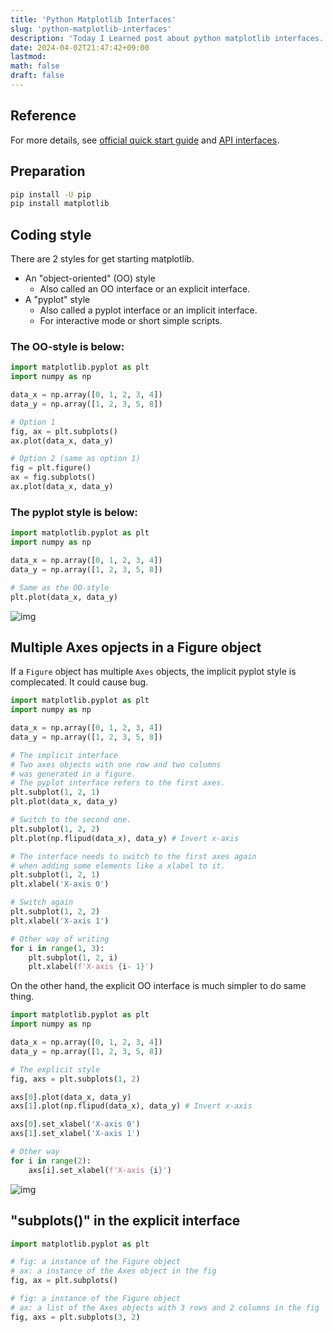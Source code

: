```yaml
---
title: 'Python Matplotlib Interfaces'
slug: 'python-matplotlib-interfaces'
description: 'Today I Learned post about python matplotlib interfaces.'
date: 2024-04-02T21:47:42+09:00
lastmod: 
math: false
draft: false
---
```


## Reference

For more details, see [official quick start guide](https://matplotlib.org/stable/users/explain/quick_start.html) and [API interfaces](https://matplotlib.org/stable/users/explain/figure/api_interfaces.html).

## Preparation

```bash
pip install -U pip
pip install matplotlib
```

## Coding style

There are 2 styles for get starting matplotlib.

* An "object-oriented" (OO) style
  * Also called an OO interface or an explicit interface.
* A "pyplot" style
  * Also called a pyplot interface or an implicit interface.
  * For interactive mode or short simple scripts.

### The OO-style is below:

```python
import matplotlib.pyplot as plt
import numpy as np

data_x = np.array([0, 1, 2, 3, 4])
data_y = np.array([1, 2, 3, 5, 8])

# Option 1
fig, ax = plt.subplots()
ax.plot(data_x, data_y)

# Option 2 (same as option 1)
fig = plt.figure()
ax = fig.subplots()
ax.plot(data_x, data_y)
```

### The pyplot style is below:

```python
import matplotlib.pyplot as plt
import numpy as np

data_x = np.array([0, 1, 2, 3, 4])
data_y = np.array([1, 2, 3, 5, 8])

# Same as the OO-style
plt.plot(data_x, data_y)
```

![img](https://img.tsuji.tech/python-matplotlib-interfaces-0.jpg)


## Multiple Axes opjects in a Figure object

If a ``Figure`` object has multiple ``Axes`` objects, the implicit pyplot style is complecated. It could cause bug.

```python
import matplotlib.pyplot as plt
import numpy as np

data_x = np.array([0, 1, 2, 3, 4])
data_y = np.array([1, 2, 3, 5, 8])

# The implicit interface
# Two axes objects with one row and two columns
# was generated in a figure.
# The pyplot interface refers to the first axes.
plt.subplot(1, 2, 1)
plt.plot(data_x, data_y)

# Switch to the second one.
plt.subplot(1, 2, 2)
plt.plot(np.flipud(data_x), data_y) # Invert x-axis

# The interface needs to switch to the first axes again
# when adding some elements like a xlabel to it.
plt.subplot(1, 2, 1)
plt.xlabel('X-axis 0')

# Switch again
plt.subplot(1, 2, 2)
plt.xlabel('X-axis 1')

# Other way of writing
for i in range(1, 3):
    plt.subplot(1, 2, i)
    plt.xlabel(f'X-axis {i- 1}')
```

On the other hand, the explicit OO interface is much simpler to do same thing.

```python
import matplotlib.pyplot as plt
import numpy as np

data_x = np.array([0, 1, 2, 3, 4])
data_y = np.array([1, 2, 3, 5, 8])

# The explicit style
fig, axs = plt.subplots(1, 2)

axs[0].plot(data_x, data_y)
axs[1].plot(np.flipud(data_x), data_y) # Invert x-axis

axs[0].set_xlabel('X-axis 0')
axs[1].set_xlabel('X-axis 1')

# Other way
for i in range(2):
    axs[i].set_xlabel(f'X-axis {i}')
```

![img](https://img.tsuji.tech/python-matplotlib-interfaces-1.jpg)

## "subplots()" in the explicit interface

```python
import matplotlib.pyplot as plt

# fig: a instance of the Figure object
# ax: a instance of the Axes object in the fig
fig, ax = plt.subplots()

# fig: a instance of the Figure object
# ax: a list of the Axes objects with 3 rows and 2 columns in the fig
fig, axs = plt.subplots(3, 2)
```
